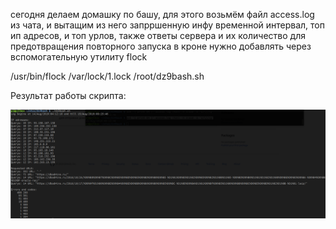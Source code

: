 сегодня делаем домашку по башу, для этого возьмём файл access.log из чата, и вытащим из него запрршенную инфу
временной интервал, топ ип адресов, и топ урлов, также ответы сервера и их количество
для предотвращения повторного запуска в кроне нужно добавлять через вспомогательную утилиту flock

/usr/bin/flock /var/lock/1.lock /root/dz9bash.sh


Результат работы скрипта:

![скриншот](/dz9scr1.png)
